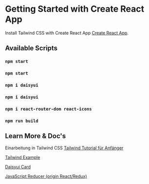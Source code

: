 # Getting Started with Create React App

Install Tailwind CSS with Create React App [Create React App](https://tailwindcss.com/docs/guides/create-react-app).

## Available Scripts
### `npm start`
### `npm start`
### `npm i daisyui`
### `npm i daisyui`
### `npm i react-router-dom react-icons`

### `npm run build`



## Learn More & Doc's

Einarbeitung in Tailwind CSS [Tailwind Tutorial für Anfänger](https://www.youtube.com/watch?v=EBlJbrDN8VA)

[Tailwind Example](https://github.com/AhmedElyacoubiForJ/tailwind-tutorial)

[Daisyui Card](https://daisyui.com/components/card/)

[JavaScript Reducer (origin React/Redux)](https://www.robinwieruch.de/javascript-reducer/#:~:text=The%20concept%20of%20a%20Reducer,manage%20state%20in%20an%20application.)
